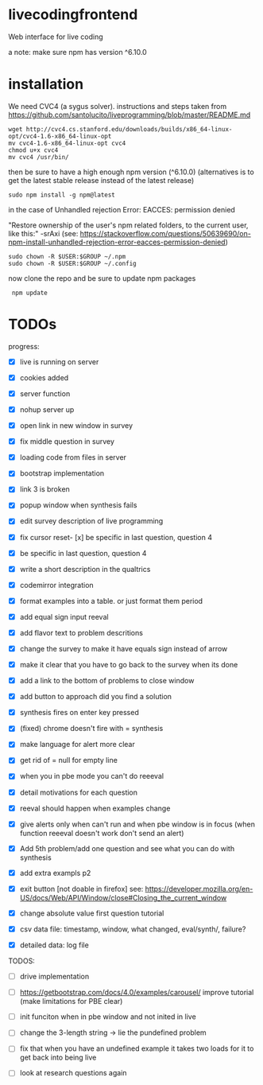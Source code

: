 # livecodingfrontend
Web interface for live coding

a note:
make sure npm has version ^6.10.0

# installation

We need CVC4 (a sygus solver). instructions and steps taken from https://github.com/santolucito/liveprogramming/blob/master/README.md

```
wget http://cvc4.cs.stanford.edu/downloads/builds/x86_64-linux-opt/cvc4-1.6-x86_64-linux-opt
mv cvc4-1.6-x86_64-linux-opt cvc4
chmod u+x cvc4
mv cvc4 /usr/bin/
```

then be sure to have a high enough npm version (^6.10.0) (alternatives is to get the latest stable release instead of the latest release)

```
sudo npm install -g npm@latest
```

in the case of Unhandled rejection Error: EACCES: permission denied


"Restore ownership of the user's npm related folders, to the current user, like this:" -srAxi (see: https://stackoverflow.com/questions/50639690/on-npm-install-unhandled-rejection-error-eacces-permission-denied)


```
sudo chown -R $USER:$GROUP ~/.npm
sudo chown -R $USER:$GROUP ~/.config
```


now clone the repo and be sure to update npm packages
```
 npm update
```

# TODOs

progress:
- [x] live is running on server
- [x] cookies added
- [x] server function
- [x] nohup server up
- [x] open link in new window in survey
- [x] fix middle question in survey
- [x] loading code from files in server
- [x] bootstrap implementation
- [x] link 3 is broken
- [x] popup window when synthesis fails
- [x] edit survey description of live programming
- [x] fix cursor reset- [x] be specific in last question, question 4
- [x] be specific in last question, question 4
- [x] write a short description in the qualtrics
- [x] codemirror integration
- [x] format examples into a table. or just format them period
- [x] add equal sign input reeval
- [x] add flavor text to problem descritions
- [x] change the survey to make it have equals sign instead of arrow
- [x] make it clear that you have to go back to the survey when its done
- [x] add a link to the bottom of problems to close window
- [x] add button to approach did you find a solution
- [x] synthesis fires on enter key pressed
- [x] (fixed) chrome doesn't fire with = synthesis
- [x] make language for alert more clear
- [x] get rid of = null for empty line
- [x] when you in pbe mode you can't do reeeval
- [x] detail motivations for each question
- [x] reeval should happen when examples change
- [x] give alerts only when can't run and when pbe window is in focus (when function reeeval doesn't work don't send an alert)
- [x] Add 5th problem/add one question and see what you can do with synthesis
- [x] add extra exampls p2
- [x] exit button [not doable in firefox] see: https://developer.mozilla.org/en-US/docs/Web/API/Window/close#Closing_the_current_window
- [x] change absolute value first question tutorial
- [x] csv data file: timestamp, window, what changed, eval/synth/, failure?
- [x] detailed data: log file





TODOS:
- [ ] drive implementation
- [ ] https://getbootstrap.com/docs/4.0/examples/carousel/  improve tutorial (make limitations for PBE clear)

- [ ] init funciton when in pbe window and not inited in live

- [ ] change the 3-length string -> lie the pundefined problem

- [ ] fix that when you have an undefined example it takes two loads for it to get back into being live

- [ ] look at research questions again

